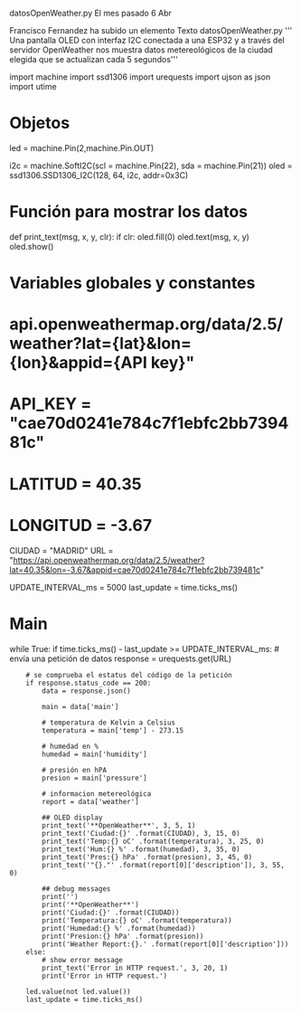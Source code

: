 datosOpenWeather.py
El mes pasado
6 Abr

Francisco Fernandez ha subido un elemento
Texto
datosOpenWeather.py
''' Una pantalla OLED con interfaz I2C conectada a una ESP32 y a través del servidor OpenWeather
    nos muestra datos metereológicos de la ciudad elegida que se actualizan cada 5 segundos'''

import machine
import ssd1306
import urequests
import ujson as json
import utime

# Objetos
led = machine.Pin(2,machine.Pin.OUT)

i2c = machine.SoftI2C(scl = machine.Pin(22), sda = machine.Pin(21))
oled = ssd1306.SSD1306_I2C(128, 64, i2c, addr=0x3C)

# Función para mostrar los datos
def print_text(msg, x, y, clr):
    if clr:
        oled.fill(0)
    oled.text(msg, x, y)
    oled.show()
    
# Variables globales y constantes
# api.openweathermap.org/data/2.5/weather?lat={lat}&lon={lon}&appid={API key}"
# API_KEY = "cae70d0241e784c7f1ebfc2bb739481c"
# LATITUD = 40.35
# LONGITUD = -3.67
CIUDAD = "MADRID"
URL = "https://api.openweathermap.org/data/2.5/weather?lat=40.35&lon=-3.67&appid=cae70d0241e784c7f1ebfc2bb739481c"

UPDATE_INTERVAL_ms = 5000
last_update = time.ticks_ms()

# Main
while True:
    if time.ticks_ms() - last_update >= UPDATE_INTERVAL_ms:
        # envía una petición de datos
        response = urequests.get(URL)

        # se comprueba el estatus del código de la petición 
        if response.status_code == 200: 
            data = response.json() 

            main = data['main'] 

            # temperatura de Kelvin a Celsius
            temperatura = main['temp'] - 273.15 

            # humedad en %
            humedad = main['humidity'] 

            # presión en hPA
            presion = main['pressure'] 

            # informacion metereológica 
            report = data['weather'] 

            ## OLED display
            print_text('**OpenWeather**', 3, 5, 1)
            print_text('Ciudad:{}' .format(CIUDAD), 3, 15, 0)
            print_text('Temp:{} oC' .format(temperatura), 3, 25, 0)
            print_text('Hum:{} %' .format(humedad), 3, 35, 0)
            print_text('Pres:{} hPa' .format(presion), 3, 45, 0)
            print_text('"{}."' .format(report[0]['description']), 3, 55, 0)

            ## debug messages
            print('')
            print('**OpenWeather**')
            print('Ciudad:{}' .format(CIUDAD))
            print('Temperatura:{} oC' .format(temperatura)) 
            print('Humedad:{} %' .format(humedad)) 
            print('Presion:{} hPa' .format(presion)) 
            print('Weather Report:{}.' .format(report[0]['description'])) 
        else: 
            # show error message 
            print_text('Error in HTTP request.', 3, 20, 1)
            print('Error in HTTP request.')

        led.value(not led.value())
        last_update = time.ticks_ms()
    




 

    
